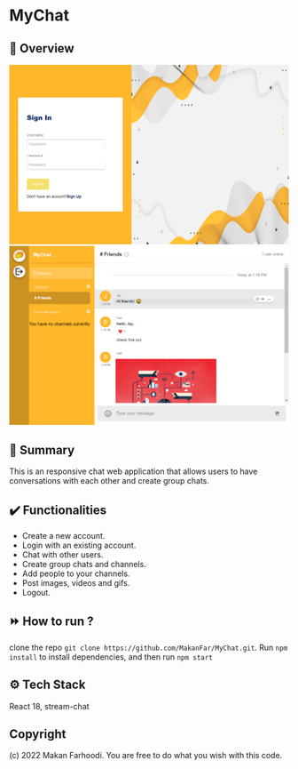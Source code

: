 # MyChat  

## 👀 Overview
![login](/screenshots/login.png)
![chat](/screenshots/chat.png)

## 📣 Summary
This is an responsive chat web application that allows users to have conversations with each other and create group chats.

## ✔️ Functionalities 

- Create a new account.
- Login with an existing account.
- Chat with other users.
- Create group chats and channels.
- Add people to your channels.
- Post images, videos and gifs.
- Logout.

## ⏩ How to run ?
clone the repo `git clone https://github.com/MakanFar/MyChat.git`.
Run `npm install` to install dependencies, and then run `npm start`


## ⚙️ Tech Stack
React 18, stream-chat


## Copyright
(c) 2022 Makan Farhoodi. You are free to do what you wish with this code.